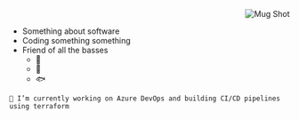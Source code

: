<div id=container>
  <div id="pic" align="right">
      <img src="https://i.imgur.com/O1LJ0KS.jpg" alt="Mug Shot"/>
  </div>
  <div id="intro">
    <ul>
      <li>
        Something about software
      </li>
      <li>
        Coding something something
      </li>
      <li>
        Friend of all the basses
        <ul>
          <li>🎸</li>
          <li>🍺</li>
          <li>🐟</li>
        </ul>
      </li>
    </ul>
    
    🔭 I’m currently working on Azure DevOps and building CI/CD pipelines using terraform  
  </div>
</div>
<!--
Here are some ideas to get you started:
- 🔭 I’m currently working on ...
- 🌱 I’m currently learning ...
- 👯 I’m looking to collaborate on ...
- 🤔 I’m looking for help with ...
- 💬 Ask me about ...
- 📫 How to reach me: ...
- 😄 Pronouns: ...
- ⚡ Fun fact: ...
-->



